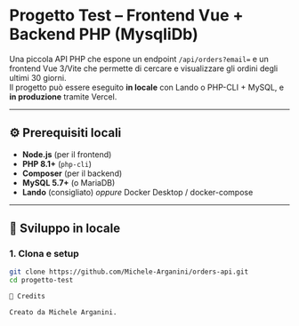 # Progetto Test – Frontend Vue + Backend PHP (MysqliDb)

Una piccola API PHP che espone un endpoint `/api/orders?email=` e un frontend Vue 3/Vite che permette di cercare e visualizzare gli ordini degli ultimi 30 giorni.  
Il progetto può essere eseguito **in locale** con Lando o PHP-CLI + MySQL, e **in produzione** tramite Vercel.

---

## ⚙️ Prerequisiti locali

- **Node.js** (per il frontend)
- **PHP 8.1+** (`php-cli`)
- **Composer** (per il backend)
- **MySQL 5.7+** (o MariaDB)
- **Lando** (consigliato) _oppure_ Docker Desktop / docker-compose

---

## 🚀 Sviluppo in locale

### 1. Clona e setup

```bash
git clone https://github.com/Michele-Arganini/orders-api.git
cd progetto-test

🎉 Credits

Creato da Michele Arganini.